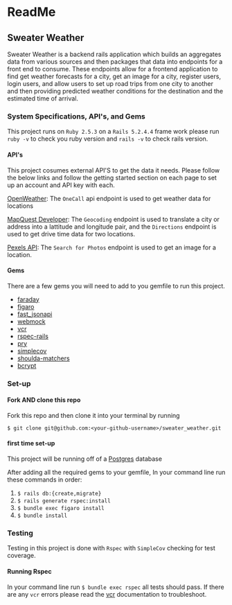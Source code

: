 # ReadMe

## Sweater Weather

  Sweater Weather is a backend rails application which builds an aggregates data from various sources and then packages that data into endpoints for a front end to consume. These endpoints allow for a frontend application to find get weather forecasts for a city, get an image for a city, register users, login users, and allow users to set up road trips from one city to another and then providing predicted weather conditions for the destination and the estimated time of arrival.

### System Specifications, API's, and Gems

This project runs on `Ruby 2.5.3` on a `Rails 5.2.4.4` frame work please run `ruby -v` to check you ruby version and `rails -v` to check rails version.

#### API's

This project cosumes external API'S to get the data it needs. Please follow the below links and follow the getting started section on each page to set up an account and API key with each.

[OpenWeather](https://openweathermap.org/): The `OneCall` api endpoint is used to get weather data for locations

[MapQuest Developer](https://developer.mapquest.com/): The `Geocoding` endpoint is used to translate a city or address into a lattitude and longitude pair, and the `Directions` endpoint is used to get drive time data for two locations.

[Pexels API](https://www.pexels.com/api/): The `Search for Photos` endpoint is used to get an image for a location.

#### Gems

There are a few gems you will need to add to you gemfile to run this project.
* [faraday](https://github.com/lostisland/faraday)
* [figaro](https://github.com/laserlemon/figaro)
* [fast_jsonapi](https://github.com/Netflix/fast_jsonapi)
* [webmock](https://github.com/bblimke/webmock)
* [vcr](https://github.com/vcr/vcr)
* [rspec-rails](https://github.com/rspec/rspec-rails)
* [pry](https://github.com/pry/pry)
* [simplecov](https://github.com/simplecov-ruby/simplecov)
* [shoulda-matchers](https://github.com/thoughtbot/shoulda-matchers)
* [bcrypt](https://github.com/codahale/bcrypt-ruby)


### Set-up

#### Fork AND clone this repo

Fork this repo and then clone it into your terminal by running

`$ git clone git@github.com:<your-github-username>/sweater_weather.git`

#### first time set-up

This project will be running off of a [Postgres](https://www.postgresql.org/) database

After adding all the required gems to your gemfile, In your command line run these commands in order:

1. `$ rails db:{create,migrate}`
2. `$ rails generate rspec:install`
3. `$ bundle exec figaro install`
4. `$ bundle install`

### Testing

Testing in this project is done with `Rspec` with `SimpleCov` checking for test coverage.

#### Running Rspec

In your command line run `$ bundle exec rspec` all tests should pass.  If there are any `vcr` errors please read the [vcr](https://github.com/vcr/vcr) documentation to troubleshoot.


